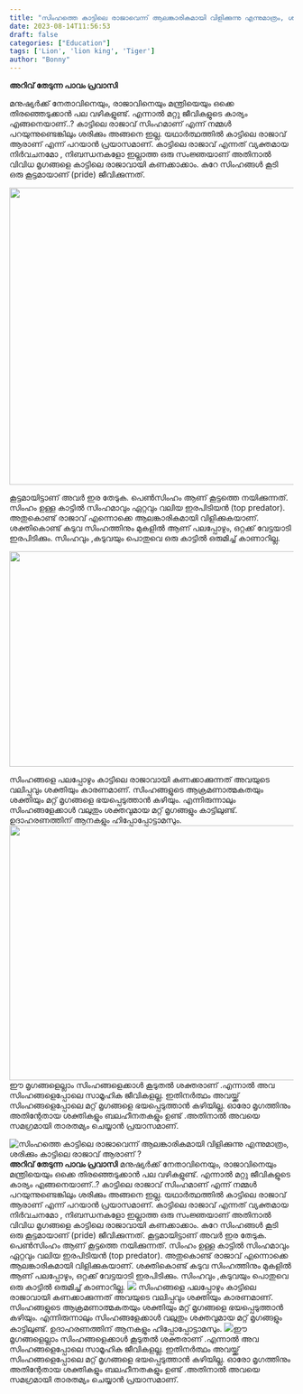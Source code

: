 ```yaml
---
title: "സിംഹത്തെ കാട്ടിലെ രാജാവെന്ന് ആലങ്കാരികമായി വിളിക്കുന്നു എന്നുമാത്രം, ശരിക്കും കാട്ടിലെ രാജാവ് ആരാണ് ?"
date: 2023-08-14T11:56:53
draft: false
categories: ["Education"]
tags: ['Lion', 'lion king', 'Tiger']
author: "Bonny"
---
```


<strong>അറിവ് തേടുന്ന പാവം പ്രവാസി</strong>

മനുഷ്യർക്ക് നേതാവിനെയും, രാജാവിനെയും മന്ത്രിയെയും ഒക്കെ തിരഞ്ഞെടുക്കാൻ പല വഴികളുണ്ട്. എന്നാൽ മറ്റു ജീവികളുടെ കാര്യം എങ്ങനെയാണ്..? കാട്ടിലെ രാജാവ് സിംഹമാണ് എന്ന് നമ്മൾ പറയുന്നുണ്ടെങ്കിലും ശരിക്കും അങ്ങനെ ഇല്ല. യഥാർത്ഥത്തിൽ കാട്ടിലെ രാജാവ് ആരാണ് എന്ന് പറയാൻ പ്രയാസമാണ്. കാട്ടിലെ രാജാവ് എന്നത് വ്യക്തമായ നിർവചനമോ , നിബന്ധനകളോ ഇല്ലാത്ത ഒരു സംജ്ഞയാണ് അതിനാൽ വിവിധ മൃഗങ്ങളെ കാട്ടിലെ രാജാവായി കണക്കാക്കാം.
കുറേ സിംഹങ്ങൾ കൂടി ഒരു കൂട്ടമായാണ് (pride) ജീവിക്കുന്നത്.

<a href="http://13.232.38.164/wp-content/uploads/2023/08/cccc-1.jpg"><img class="size-full wp-image-407610" src="http://13.232.38.164/wp-content/uploads/2023/08/cccc-1.jpg" alt="" width="612" height="527" /></a>

കൂട്ടമായിട്ടാണ് അവർ ഇര തേടുക. പെൺസിംഹം ആണ് കൂട്ടത്തെ നയിക്കുന്നത്. സിംഹം ഉള്ള കാട്ടിൽ സിംഹമാവും ഏറ്റവും വലിയ ഇരപിടിയൻ (top predator). അതുകൊണ്ട് രാജാവ് എന്നൊക്കെ ആലങ്കാരികമായി വിളിക്കുകയാണ്. ശക്തികൊണ്ട് കടുവ സിംഹത്തിനും മുകളിൽ ആണ് പലപ്പോഴും, ഒറ്റക്ക് വേട്ടയാടി ഇരപിടിക്കും. സിംഹവും ,കടുവയും പൊതുവെ ഒരു കാട്ടിൽ ഒരുമിച്ച് കാണാറില്ല.

<a href="http://13.232.38.164/wp-content/uploads/2023/08/qdd.jpg"><img class="size-full wp-image-407611" src="http://13.232.38.164/wp-content/uploads/2023/08/qdd.jpg" alt="" width="612" height="382" /></a>

സിംഹങ്ങളെ പലപ്പോഴും കാട്ടിലെ രാജാവായി കണക്കാക്കുന്നത് അവയുടെ വലിപ്പവും ശക്തിയും കാരണമാണ്. സിംഹങ്ങളുടെ ആക്രമണാത്മകതയും ശക്തിയും മറ്റ് മൃഗങ്ങളെ ഭയപ്പെടുത്താൻ കഴിയും. എന്നിരുന്നാലും സിംഹങ്ങളേക്കാൾ വലുതും ശക്തവുമായ മറ്റ് മൃഗങ്ങളും കാട്ടിലുണ്ട്. ഉദാഹരണത്തിന് ആനകളും ഹിപ്പോപ്പോട്ടാമസും. <a href="http://13.232.38.164/wp-content/uploads/2023/08/dqqqqqqqq.jpg"><img class=" wp-image-407612 aligncenter" src="http://13.232.38.164/wp-content/uploads/2023/08/dqqqqqqqq.jpg" alt="" width="578" height="452" /></a>ഈ മൃഗങ്ങളെല്ലാം സിംഹങ്ങളെക്കാൾ കൂടുതൽ ശക്തരാണ് .എന്നാൽ അവ സിംഹങ്ങളെപ്പോലെ സാമൂഹിക ജീവികളല്ല. ഇതിനർത്ഥം അവയ്ക്ക് സിംഹങ്ങളെപ്പോലെ മറ്റ് മൃഗങ്ങളെ ഭയപ്പെടുത്താൻ കഴിയില്ല. ഓരോ മൃഗത്തിനും അതിന്റേതായ ശക്തികളും ബലഹീനതകളും ഉണ്ട് .അതിനാൽ അവയെ സമഗ്രമായി താരതമ്യം ചെയ്യാൻ പ്രയാസമാണ്.


![സിംഹത്തെ കാട്ടിലെ രാജാവെന്ന് ആലങ്കാരികമായി വിളിക്കുന്നു എന്നുമാത്രം, ശരിക്കും കാട്ടിലെ രാജാവ് ആരാണ് ?](http://13.232.38.164/wp-content/uploads/2023/08/cccc-1.jpg)**അറിവ് തേടുന്ന പാവം പ്രവാസി** മനുഷ്യർക്ക് നേതാവിനെയും, രാജാവിനെയും മന്ത്രിയെയും ഒക്കെ തിരഞ്ഞെടുക്കാൻ പല വഴികളുണ്ട്. എന്നാൽ മറ്റു ജീവികളുടെ കാര്യം എങ്ങനെയാണ്..? കാട്ടിലെ രാജാവ് സിംഹമാണ് എന്ന് നമ്മൾ പറയുന്നുണ്ടെങ്കിലും ശരിക്കും അങ്ങനെ ഇല്ല. യഥാർത്ഥത്തിൽ കാട്ടിലെ രാജാവ് ആരാണ് എന്ന് പറയാൻ പ്രയാസമാണ്. കാട്ടിലെ രാജാവ് എന്നത് വ്യക്തമായ നിർവചനമോ , നിബന്ധനകളോ ഇല്ലാത്ത ഒരു സംജ്ഞയാണ് അതിനാൽ വിവിധ മൃഗങ്ങളെ കാട്ടിലെ രാജാവായി കണക്കാക്കാം. കുറേ സിംഹങ്ങൾ കൂടി ഒരു കൂട്ടമായാണ് (pride) ജീവിക്കുന്നത്. [](http://13.232.38.164/wp-content/uploads/2023/08/cccc-1.jpg) കൂട്ടമായിട്ടാണ് അവർ ഇര തേടുക. പെൺസിംഹം ആണ് കൂട്ടത്തെ നയിക്കുന്നത്. സിംഹം ഉള്ള കാട്ടിൽ സിംഹമാവും ഏറ്റവും വലിയ ഇരപിടിയൻ (top predator). അതുകൊണ്ട് രാജാവ് എന്നൊക്കെ ആലങ്കാരികമായി വിളിക്കുകയാണ്. ശക്തികൊണ്ട് കടുവ സിംഹത്തിനും മുകളിൽ ആണ് പലപ്പോഴും, ഒറ്റക്ക് വേട്ടയാടി ഇരപിടിക്കും. സിംഹവും ,കടുവയും പൊതുവെ ഒരു കാട്ടിൽ ഒരുമിച്ച് കാണാറില്ല. [![](http://13.232.38.164/wp-content/uploads/2023/08/qdd.jpg)](http://13.232.38.164/wp-content/uploads/2023/08/qdd.jpg) സിംഹങ്ങളെ പലപ്പോഴും കാട്ടിലെ രാജാവായി കണക്കാക്കുന്നത് അവയുടെ വലിപ്പവും ശക്തിയും കാരണമാണ്. സിംഹങ്ങളുടെ ആക്രമണാത്മകതയും ശക്തിയും മറ്റ് മൃഗങ്ങളെ ഭയപ്പെടുത്താൻ കഴിയും. എന്നിരുന്നാലും സിംഹങ്ങളേക്കാൾ വലുതും ശക്തവുമായ മറ്റ് മൃഗങ്ങളും കാട്ടിലുണ്ട്. ഉദാഹരണത്തിന് ആനകളും ഹിപ്പോപ്പോട്ടാമസും. [![](http://13.232.38.164/wp-content/uploads/2023/08/dqqqqqqqq.jpg)](http://13.232.38.164/wp-content/uploads/2023/08/dqqqqqqqq.jpg)ഈ മൃഗങ്ങളെല്ലാം സിംഹങ്ങളെക്കാൾ കൂടുതൽ ശക്തരാണ് .എന്നാൽ അവ സിംഹങ്ങളെപ്പോലെ സാമൂഹിക ജീവികളല്ല. ഇതിനർത്ഥം അവയ്ക്ക് സിംഹങ്ങളെപ്പോലെ മറ്റ് മൃഗങ്ങളെ ഭയപ്പെടുത്താൻ കഴിയില്ല. ഓരോ മൃഗത്തിനും അതിന്റേതായ ശക്തികളും ബലഹീനതകളും ഉണ്ട് .അതിനാൽ അവയെ സമഗ്രമായി താരതമ്യം ചെയ്യാൻ പ്രയാസമാണ്.
